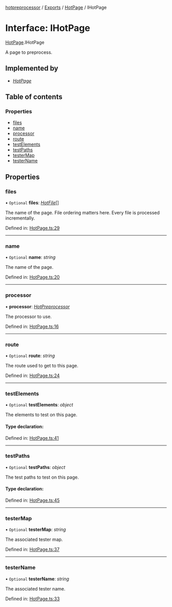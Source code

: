 [hotpreprocessor](../README.md) / [Exports](../modules.md) / [HotPage](../modules/hotpage.md) / IHotPage

# Interface: IHotPage

[HotPage](../modules/hotpage.md).IHotPage

A page to preprocess.

## Implemented by

* [*HotPage*](../classes/hotpage.hotpage-1.md)

## Table of contents

### Properties

- [files](hotpage.ihotpage.md#files)
- [name](hotpage.ihotpage.md#name)
- [processor](hotpage.ihotpage.md#processor)
- [route](hotpage.ihotpage.md#route)
- [testElements](hotpage.ihotpage.md#testelements)
- [testPaths](hotpage.ihotpage.md#testpaths)
- [testerMap](hotpage.ihotpage.md#testermap)
- [testerName](hotpage.ihotpage.md#testername)

## Properties

### files

• `Optional` **files**: [*HotFile*](../classes/hotfile.hotfile-1.md)[]

The name of the page. File ordering matters here.
Every file is processed incrementally.

Defined in: [HotPage.ts:29](https://github.com/OurFreeLight/HotPreprocessor/blob/3f45061/src/HotPage.ts#L29)

___

### name

• `Optional` **name**: *string*

The name of the page.

Defined in: [HotPage.ts:20](https://github.com/OurFreeLight/HotPreprocessor/blob/3f45061/src/HotPage.ts#L20)

___

### processor

• **processor**: [*HotPreprocessor*](../classes/hotpreprocessor.hotpreprocessor-1.md)

The processor to use.

Defined in: [HotPage.ts:16](https://github.com/OurFreeLight/HotPreprocessor/blob/3f45061/src/HotPage.ts#L16)

___

### route

• `Optional` **route**: *string*

The route used to get to this page.

Defined in: [HotPage.ts:24](https://github.com/OurFreeLight/HotPreprocessor/blob/3f45061/src/HotPage.ts#L24)

___

### testElements

• `Optional` **testElements**: *object*

The elements to test on this page.

#### Type declaration:

Defined in: [HotPage.ts:41](https://github.com/OurFreeLight/HotPreprocessor/blob/3f45061/src/HotPage.ts#L41)

___

### testPaths

• `Optional` **testPaths**: *object*

The test paths to test on this page.

#### Type declaration:

Defined in: [HotPage.ts:45](https://github.com/OurFreeLight/HotPreprocessor/blob/3f45061/src/HotPage.ts#L45)

___

### testerMap

• `Optional` **testerMap**: *string*

The associated tester map.

Defined in: [HotPage.ts:37](https://github.com/OurFreeLight/HotPreprocessor/blob/3f45061/src/HotPage.ts#L37)

___

### testerName

• `Optional` **testerName**: *string*

The associated tester name.

Defined in: [HotPage.ts:33](https://github.com/OurFreeLight/HotPreprocessor/blob/3f45061/src/HotPage.ts#L33)
